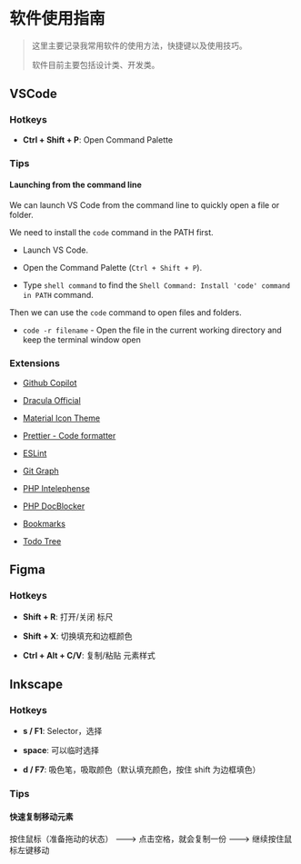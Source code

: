 # 软件使用指南

> 这里主要记录我常用软件的使用方法，快捷键以及使用技巧。
>
> 软件目前主要包括设计类、开发类。

## VSCode

### Hotkeys

- **Ctrl + Shift + P**: Open Command Palette

### Tips

#### Launching from the command line

We can launch VS Code from the command line to quickly open a file or folder.

We need to install the `code` command in the PATH first.

- Launch VS Code.

- Open the Command Palette (`Ctrl + Shift + P`).

- Type `shell command` to find the `Shell Command: Install 'code' command in PATH` command.

Then we can use the `code` command to open files and folders.

- `code -r filename` - Open the file in the current working directory and keep the terminal window open

### Extensions

- [Github Copilot](https://marketplace.visualstudio.com/items?itemName=GitHub.copilot)

- [Dracula Official](https://marketplace.visualstudio.com/items?itemName=dracula-theme.theme-dracula)

- [Material Icon Theme](https://marketplace.visualstudio.com/items?itemName=PKief.material-icon-theme)

- [Prettier - Code formatter](https://marketplace.visualstudio.com/items?itemName=esbenp.prettier-vscode)

- [ESLint](https://marketplace.visualstudio.com/items?itemName=dbaeumer.vscode-eslint)

- [Git Graph](https://marketplace.visualstudio.com/items?itemName=mhutchie.git-graph)

- [PHP Intelephense](https://marketplace.visualstudio.com/items?itemName=bmewburn.vscode-intelephense-client)

- [PHP DocBlocker](https://marketplace.visualstudio.com/items?itemName=neilbrayfield.php-docblocker)

- [Bookmarks](https://marketplace.visualstudio.com/items?itemName=alefragnani.Bookmarks)

- [Todo Tree](https://marketplace.visualstudio.com/items?itemName=Gruntfuggly.todo-tree)

## Figma

### Hotkeys

- **Shift + R**: 打开/关闭 标尺

- **Shift + X**: 切换填充和边框颜色

- **Ctrl + Alt + C/V**: 复制/粘贴 元素样式

## Inkscape

### Hotkeys

- **s / F1**:  Selector，选择

- **space**: 可以临时选择

- **d / F7**: 吸色笔，吸取颜色（默认填充颜色，按住 shift 为边框填色）

### Tips

#### 快速复制移动元素

按住鼠标（准备拖动的状态） ---> 点击空格，就会复制一份 ---> 继续按住鼠标左键移动

